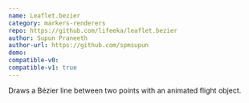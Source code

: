 ```yaml
---
name: Leaflet.bezier
category: markers-renderers
repo: https://github.com/lifeeka/leaflet.bezier
author: Supun Praneeth
author-url: https://github.com/spmsupun
demo: 
compatible-v0:
compatible-v1: true
---
```


Draws a Bézier line between two points with an animated flight object.
